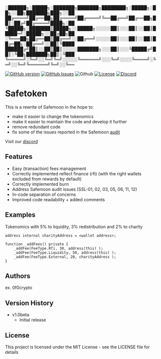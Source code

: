  ░██████╗░█████╗░███████╗███████╗████████╗░█████╗░██╗░░██╗███████╗███╗░░██
 ██╔════╝██╔══██╗██╔════╝██╔════╝╚══██╔══╝██╔══██╗██║░██╔╝██╔════╝████╗░██
 ╚█████╗░███████║█████╗░░█████╗░░░░░██║░░░██║░░██║█████═╝░█████╗░░██╔██╗██
 ░╚═══██╗██╔══██║██╔══╝░░██╔══╝░░░░░██║░░░██║░░██║██╔═██╗░██╔══╝░░██║╚████
 ██████╔╝██║░░██║██║░░░░░███████╗░░░██║░░░╚█████╔╝██║░╚██╗███████╗██║░╚███
 ╚═════╝░╚═╝░░╚═╝╚═╝░░░░░╚══════╝░░░╚═╝░░░░╚════╝░╚═╝░░╚═╝╚══════╝╚═╝░░╚══

[![GitHub version](https://badge.fury.io/gh/solidity-guru%2Fsafetoken.svg)](https://badge.fury.io/gh/solidity-guru%2Fsafetoken)
[![GitHub Issues](https://img.shields.io/github/issues/solidity-guru/safetoken)](https://github.com/solidity-guru/safetoken/issues)
![Github](https://img.shields.io/github/downloads/solidity-guru/safetoken/total?style=flat)
[![License](https://img.shields.io/github/license/solidity-guru/safetoken?style=flat)](https://opensource.org/licenses/MIT)
[![Discord](https://img.shields.io/discord/830637298109644820?style=flat)](https://img.shields.io/discord/830637298109644820?style=social)


# Safetoken

This is a rewrite of Safemoon in the hope to:

- make it easier to change the tokenomics
- make it easier to maintain the code and develop it further
- remove redundant code
- fix some of the issues reported in the Safemoon [audit](https://www.certik.org/projects/safemoon)

Visit our [discord](https://discord.gg/zn86MDCQcM)

## Features

- Easy (transaction) fees management 
- Correctly implemented reflect finance (rfi) (with the right wallets excluded from rewards by default)
- Correctly implemented burn
- Address Safemoon audit issues (SSL-01, 02, 03, 05, 06, 11, 12)
- In-code separation of concerns
- Improved code readability + added comments

## Examples

Tokenomics with 5% to liquidity, 3% redistribution and 2% to charity

```solidity
address internal charityAddress = <wallet address>;

function _addFees() private {
    _addFee(FeeType.Rfi, 30, address(this) ); 
    _addFee(FeeType.Liquidity, 50, address(this) );
    _addFee(FeeType.External, 20, charityAddress );   
}
```

## Authors

ex. 0f0crypto

## Version History

 * v1.0beta
    * Initial release


## License

This project is licensed under the MIT License - see the LICENSE file for details
